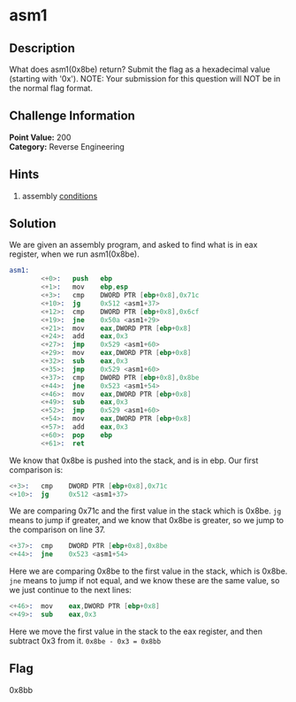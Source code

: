 # asm1

## Description
What does asm1(0x8be) return? Submit the flag as a hexadecimal value (starting with '0x'). NOTE: Your submission for this question will NOT be in the normal flag format.

## Challenge Information
**Point Value:** 200  
**Category:** Reverse Engineering

## Hints
1. assembly [conditions](https://www.tutorialspoint.com/assembly_programming/assembly_conditions.htm)

## Solution
We are given an assembly program, and asked to find what is in eax register, when we run asm1(0x8be).
```s
asm1:
        <+0>:   push   ebp
        <+1>:   mov    ebp,esp
        <+3>:   cmp    DWORD PTR [ebp+0x8],0x71c
        <+10>:  jg     0x512 <asm1+37>
        <+12>:  cmp    DWORD PTR [ebp+0x8],0x6cf
        <+19>:  jne    0x50a <asm1+29>
        <+21>:  mov    eax,DWORD PTR [ebp+0x8]
        <+24>:  add    eax,0x3
        <+27>:  jmp    0x529 <asm1+60>
        <+29>:  mov    eax,DWORD PTR [ebp+0x8]
        <+32>:  sub    eax,0x3
        <+35>:  jmp    0x529 <asm1+60>
        <+37>:  cmp    DWORD PTR [ebp+0x8],0x8be
        <+44>:  jne    0x523 <asm1+54>
        <+46>:  mov    eax,DWORD PTR [ebp+0x8]
        <+49>:  sub    eax,0x3
        <+52>:  jmp    0x529 <asm1+60>
        <+54>:  mov    eax,DWORD PTR [ebp+0x8]
        <+57>:  add    eax,0x3
        <+60>:  pop    ebp
        <+61>:  ret
```
We know that 0x8be is pushed into the stack, and is in ebp. Our first comparison is:
```s
<+3>:   cmp    DWORD PTR [ebp+0x8],0x71c
<+10>:  jg     0x512 <asm1+37>
```
We are comparing 0x71c and the first value in the stack which is 0x8be. ```jg``` means to jump if greater, and we know that 0x8be is greater, so we jump to the comparison on line 37.
```s
<+37>:  cmp    DWORD PTR [ebp+0x8],0x8be
<+44>:  jne    0x523 <asm1+54>
```
Here we are comparing 0x8be to the first value in the stack, which is 0x8be. ```jne``` means to jump if not equal, and we know these are the same value, so we just continue to the next lines:
```s
<+46>:  mov    eax,DWORD PTR [ebp+0x8]
<+49>:  sub    eax,0x3
```
Here we move the first value in the stack to the eax register, and then subtract 0x3 from it. ```0x8be - 0x3 = 0x8bb```

## Flag
0x8bb